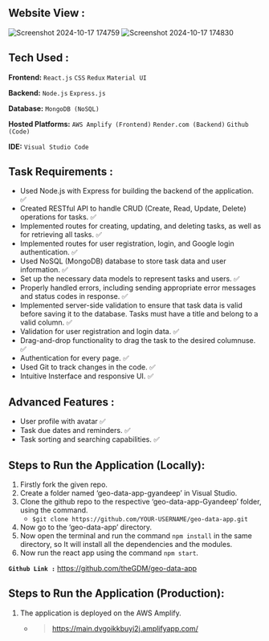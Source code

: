 ## **Website View :**
![Screenshot 2024-10-17 174759](https://github.com/user-attachments/assets/c3a99667-8f4c-45fd-8de7-a2c3365eef3b)
![Screenshot 2024-10-17 174830](https://github.com/user-attachments/assets/6be2efe0-9e86-442b-987a-1e3c1d9bbe93)


## **Tech Used :**
**Frontend:** `React.js` `CSS` `Redux` `Material UI`

**Backend:** `Node.js` `Express.js`

**Database:** `MongoDB (NoSQL)`

**Hosted Platforms:** `AWS Amplify (Frontend)` `Render.com (Backend)` `Github (Code)`

**IDE:** `Visual Studio Code`

## **Task Requirements :**
- Used Node.js with Express for building the backend of the application. ✅
- Created RESTful API to handle CRUD (Create, Read, Update, Delete) operations for tasks. ✅
- Implemented routes for creating, updating, and deleting tasks, as well as for retrieving all tasks. ✅
-  Implemented routes for user registration, login, and Google login authentication. ✅
- Used NoSQL (MongoDB) database to store task data and user information. ✅
- Set up the necessary data models to represent tasks and users. ✅
- Properly handled errors, including sending appropriate error messages and status codes in response. ✅
- Implemented server-side validation to ensure that task data is valid before saving it to the database. Tasks must have a title and belong to a valid column. ✅
- Validation for user registration and login data. ✅
- Drag-and-drop functionality to drag the task to the desired columnuse. ✅
- Authentication for every page. ✅
- Used Git to track changes in the code. ✅
- Intuitive Insterface and responsive UI. ✅

## **Advanced Features :**
- User profile with avatar ✅
- Task due dates and reminders. ✅
- Task sorting and searching capabilities. ✅

## **Steps to Run the Application (Locally):**
1. Firstly fork the given repo.
2. Create a folder named ‘geo-data-app-gyandeep’ in Visual Studio.
3. Clone the github repo to the respective ‘geo-data-app-Gyandeep’ folder, using the command.
   - `$git clone https://github.com/YOUR-USERNAME/geo-data-app.git`
4. Now go to the ‘geo-data-app’ directory.
5. Now open the terminal and run the command `npm install` in the same directory, so
    It will install all the dependencies and the modules.
6. Now run the react app using the command `npm start`.


**`Github Link :`** https://github.com/theGDM/geo-data-app


## **Steps to Run the Application (Production):**

1. The application is deployed on the AWS Amplify.
    - > https://main.dvgoikkbuyi2j.amplifyapp.com/
